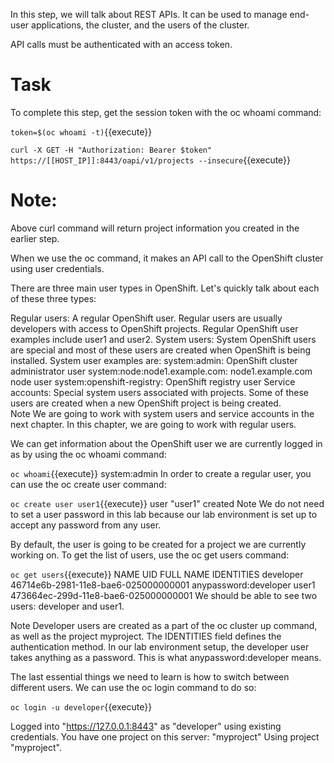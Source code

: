 In this step, we will talk about REST APIs. It can be used to manage end-user applications, the cluster, and the users of the cluster.

API calls must be authenticated with an access token.

# Task 
To complete this step, get the session token  with the oc whoami command:

`token=$(oc whoami -t)`{{execute}} 

`curl -X GET -H "Authorization: Bearer $token" https://[[HOST_IP]]:8443/oapi/v1/projects --insecure`{{execute}}

# Note:
Above curl command will return project information you created in the earlier step.
 
 
 



When we use the oc command, it makes an API call to the OpenShift cluster using user credentials.

There are three main user types in OpenShift. Let's quickly talk about each of these three types:

Regular users: A regular OpenShift user. Regular users are usually developers with access to OpenShift projects. Regular OpenShift user examples include user1 and user2. 
System users: System OpenShift users are special and most of these users are created when OpenShift is being installed. System user examples are:
system:admin: OpenShift cluster administrator user
system:node:node1.example.com: node1.example.com node user
system:openshift-registry: OpenShift registry user
Service accounts: Special system users associated with projects. Some of these users are created when a new OpenShift project is being created.  
Note
We are going to work with system users and service accounts in the next chapter. In this chapter, we are going to work with regular users.

We can get information about the OpenShift user we are currently logged in as by using the oc whoami command:


`oc whoami`{{execute}}
system:admin
In order to create a regular user, you can use the oc create user command:


`oc create user user1`{{execute}}
user "user1" created
Note
We do not need to set a user password in this lab because our lab environment is set up to accept any password from any user.

By default, the user is going to be created for a project we are currently working on. To get the list of users, use the oc get users command:


`oc get users`{{execute}}
NAME      UID FULL NAME IDENTITIES
developer 46714e6b-2981-11e8-bae6-025000000001 anypassword:developer
user1 473664ec-299d-11e8-bae6-025000000001
We should be able to see two users: developer and user1. 

Note
Developer users are created as a part of the oc cluster up command, as well as the project myproject.    The IDENTITIES field defines the authentication method. In our lab environment setup, the developer user takes anything as a password. This is what anypassword:developer means. 

The last essential things we need to learn is how to switch between different users. We can use the oc login command to do so:


`oc login -u developer`{{execute}}

Logged into "https://127.0.0.1:8443" as "developer" using existing credentials.
You have one project on this server: "myproject"
Using project "myproject".